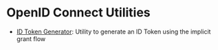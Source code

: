 # OpenID Connect Utilities

- [ID Token Generator](../blob/master/LICENSE): Utility to generate an ID Token using the implicit grant flow